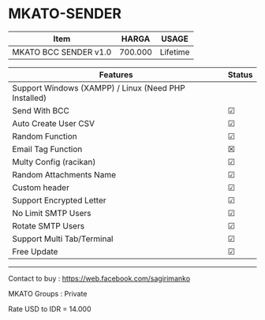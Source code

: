 # MKATO-SENDER

| Item | HARGA | USAGE 
| --- | --- | --- |
| MKATO BCC SENDER v1.0 | 700.000 | Lifetime

| Features | Status
| --- | --- |
| Support Windows (XAMPP) / Linux (Need PHP Installed)
| Send With BCC | ☑
| Auto Create User CSV | ☑
| Random Function | ☑
| Email Tag Function | ☒
| Multy Config (racikan) | ☑
| Random Attachments Name | ☑
| Custom header | ☑
| Support Encrypted Letter | ☑
| No Limit SMTP Users | ☑
| Rotate SMTP Users | ☑
| Support Multi Tab/Terminal | ☑
| Free Update | ☑

-----------------------------------------------------------------
Contact to buy : https://web.facebook.com/sagirimanko

MKATO Groups : Private

Rate USD to IDR  = 14.000
